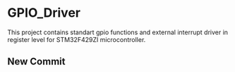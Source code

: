 # GPIO_Driver
This project contains standart gpio functions and external interrupt driver in register level for STM32F429ZI microcontroller.


## New Commit 